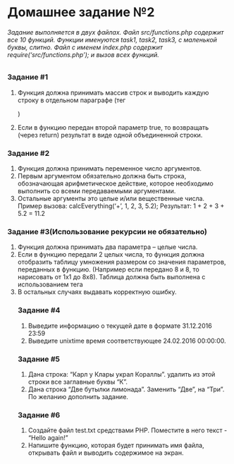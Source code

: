 # Домашнее задание №2
###### Задание выполняется в двух файлах. Файл src/functions.php содержит все 10 функций. Функции именуются task1, task2, task3, с маленькой буквы, слитно. Файл с именем index.php содержит require(‘src/functions.php’); и вызов всех функций.
### Задание #1
1. Функция должна принимать массив строк и выводить каждую строку в отдельном параграфе (тег <p>)
2. Если в функцию передан второй параметр true, то возвращать (через return) результат в виде одной объединенной строки.
### Задание #2
1. Функция должна принимать переменное число аргументов.
2. Первым аргументом обязательно должна быть строка, обозначающая арифметическое действие, которое необходимо выполнить со всеми передаваемыми аргументами.
3. Остальные аргументы это целые и/или вещественные числа.
   Пример вызова: calcEverything(‘+’, 1, 2, 3, 5.2);
   Результат: 1 + 2 + 3 + 5.2 = 11.2
### Задание #3(Использование рекурсии не обязательно)
1. Функция должна принимать два параметра – целые числа.
2. Если в функцию передали 2 целых числа, то функция должна отобразить таблицу умножения размером со значения параметров, переданных в функцию. (Например если передано 8 и 8, то нарисовать от 1х1 до 8х8). Таблица должна быть выполнена с использованием тега <table>
3. В остальных случаях выдавать корректную ошибку.

### Задание #4 
1. Выведите информацию о текущей дате в формате 31.12.2016 23:59
2. Выведите unixtime время соответствующее 24.02.2016 00:00:00.
### Задание #5 
1. Дана строка: “Карл у Клары украл Кораллы”. удалить из этой строки все заглавные буквы “К”.
2. Дана строка “Две бутылки лимонада”. Заменить “Две”, на “Три”. По желанию дополнить задание.
### Задание #6 
1. Создайте файл test.txt средствами PHP. Поместите в него текст - “Hello again!”
2. Напишите функцию, которая будет принимать имя файла, открывать файл и выводить содержимое на экран.